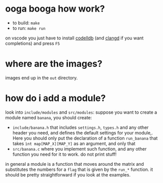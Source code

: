 # ooga booga how work?
- to build: `make`
- to run: `make run`

on vscode you just have to install [codelldb](https://marketplace.visualstudio.com/items?itemName=vadimcn.vscode-lldb) (and [clangd](https://marketplace.visualstudio.com/items?itemName=llvm-vs-code-extensions.vscode-clangd) if you want completions) and press `F5`

# where are the images?
images end up in the `out` directory.

# how do i add a module?
look into `include/modules` and `src/modules`: suppose you want to create a module named `banana`, you should create:
- `include/banana.h` that includes `settings.h`, `types.h` and any other header you need, and defines the default settings for your module,. Here you should only put the declaration of a function `run_banana` that takes `ìnt map[MAP_X][MAP_Y]` as an argument, and only that
- `src/banana.c` where you implement such function, and any other function you need for it to work. do not print stuff!

in general a module is a function that moves around the matrix and substitutes the numbers for a `flag` that is given by the `run_*` function. it should be pretty straightforward if you look at the examples.
